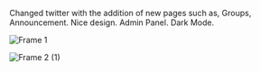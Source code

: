 Changed twitter with the addition of new pages such as, Groups, Announcement.
Nice design.
Admin Panel.
Dark Mode.

![Frame 1](https://github.com/Adamovvv/Twitter_Clone/assets/53522209/947f513a-d8d9-457a-a883-d55c2c8c1eb6)

![Frame 2 (1)](https://github.com/Adamovvv/Twitter_Clone/assets/53522209/38ddab59-62b8-49c8-9cf8-b1e85e2bfbf4)
